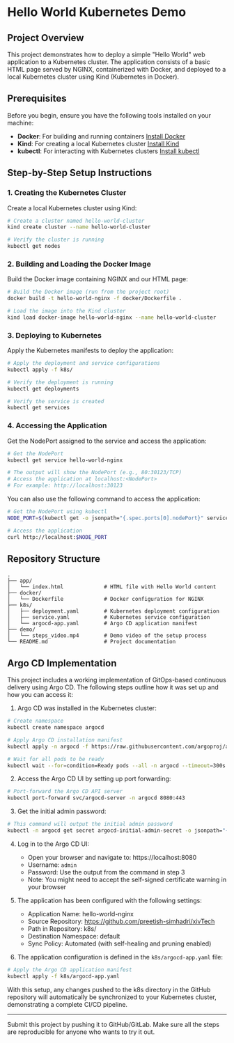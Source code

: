 # Hello World Kubernetes Demo

## Project Overview
This project demonstrates how to deploy a simple "Hello World" web application to a Kubernetes cluster. The application consists of a basic HTML page served by NGINX, containerized with Docker, and deployed to a local Kubernetes cluster using Kind (Kubernetes in Docker).

## Prerequisites
Before you begin, ensure you have the following tools installed on your machine:

- **Docker**: For building and running containers [Install Docker](https://docs.docker.com/get-docker/)
- **Kind**: For creating a local Kubernetes cluster [Install Kind](https://kind.sigs.k8s.io/docs/user/quick-start/#installation)
- **kubectl**: For interacting with Kubernetes clusters [Install kubectl](https://kubernetes.io/docs/tasks/tools/)

## Step-by-Step Setup Instructions

### 1. Creating the Kubernetes Cluster
Create a local Kubernetes cluster using Kind:

```bash
# Create a cluster named hello-world-cluster
kind create cluster --name hello-world-cluster

# Verify the cluster is running
kubectl get nodes
```

### 2. Building and Loading the Docker Image
Build the Docker image containing NGINX and our HTML page:

```bash
# Build the Docker image (run from the project root)
docker build -t hello-world-nginx -f docker/Dockerfile .

# Load the image into the Kind cluster
kind load docker-image hello-world-nginx --name hello-world-cluster
```

### 3. Deploying to Kubernetes
Apply the Kubernetes manifests to deploy the application:

```bash
# Apply the deployment and service configurations
kubectl apply -f k8s/

# Verify the deployment is running
kubectl get deployments

# Verify the service is created
kubectl get services
```

### 4. Accessing the Application
Get the NodePort assigned to the service and access the application:

```bash
# Get the NodePort
kubectl get service hello-world-nginx

# The output will show the NodePort (e.g., 80:30123/TCP)
# Access the application at localhost:<NodePort>
# For example: http://localhost:30123
```

You can also use the following command to access the application:

```bash
# Get the NodePort using kubectl
NODE_PORT=$(kubectl get -o jsonpath="{.spec.ports[0].nodePort}" services hello-world-nginx)

# Access the application
curl http://localhost:$NODE_PORT
```

## Repository Structure

```
.
├── app/
│   └── index.html             # HTML file with Hello World content
├── docker/
│   └── Dockerfile             # Docker configuration for NGINX
├── k8s/
│   ├── deployment.yaml        # Kubernetes deployment configuration
│   ├── service.yaml           # Kubernetes service configuration
│   └── argocd-app.yaml        # Argo CD application manifest
├── demo/
│   └── steps_video.mp4        # Demo video of the setup process
└── README.md                  # Project documentation
```

## Argo CD Implementation

This project includes a working implementation of GitOps-based continuous delivery using Argo CD. The following steps outline how it was set up and how you can access it:

1. Argo CD was installed in the Kubernetes cluster:

```bash
# Create namespace
kubectl create namespace argocd

# Apply Argo CD installation manifest
kubectl apply -n argocd -f https://raw.githubusercontent.com/argoproj/argo-cd/stable/manifests/install.yaml

# Wait for all pods to be ready
kubectl wait --for=condition=Ready pods --all -n argocd --timeout=300s
```

2. Access the Argo CD UI by setting up port forwarding:

```bash
# Port-forward the Argo CD API server
kubectl port-forward svc/argocd-server -n argocd 8080:443
```

3. Get the initial admin password:

```bash
# This command will output the initial admin password
kubectl -n argocd get secret argocd-initial-admin-secret -o jsonpath="{.data.password}" | ForEach-Object { [System.Text.Encoding]::UTF8.GetString([System.Convert]::FromBase64String($_)) }
```

4. Log in to the Argo CD UI:
   - Open your browser and navigate to: https://localhost:8080
   - Username: `admin`
   - Password: Use the output from the command in step 3
   - Note: You might need to accept the self-signed certificate warning in your browser

5. The application has been configured with the following settings:
   - Application Name: hello-world-nginx
   - Source Repository: https://github.com/preetish-simhadri/xivTech
   - Path in Repository: k8s/
   - Destination Namespace: default
   - Sync Policy: Automated (with self-healing and pruning enabled)

6. The application configuration is defined in the `k8s/argocd-app.yaml` file:

```bash
# Apply the Argo CD application manifest
kubectl apply -f k8s/argocd-app.yaml
```

With this setup, any changes pushed to the k8s directory in the GitHub repository will automatically be synchronized to your Kubernetes cluster, demonstrating a complete CI/CD pipeline.

---

Submit this project by pushing it to GitHub/GitLab. Make sure all the steps are reproducible for anyone who wants to try it out.

